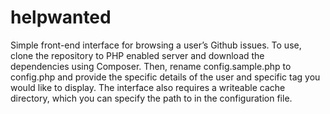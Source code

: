 # helpwanted
Simple front-end interface for browsing a user’s Github issues.  To use, clone the repository to PHP enabled server and download the dependencies using Composer.  Then, rename config.sample.php to config.php and provide the specific details of the user and specific tag you would like to display.  The interface also requires a writeable cache directory, which you can specify the path to in the configuration file.
